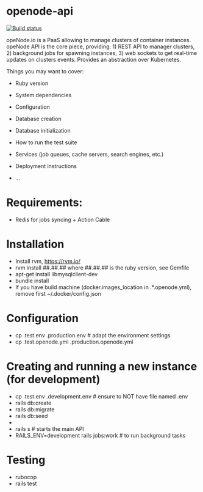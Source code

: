 # openode-api


[![Build status](https://travis-ci.org/openode-io/openode-api.svg?branch=master)](https://travis-ci.org/openode-io/openode-api)


opeNode.io is a PaaS allowing to manage clusters of container instances. opeNode API is the core piece, providing: 1) REST API to manager clusters, 2) background jobs for spawning instances, 3) web sockets to get real-time updates on clusters events. Provides an abstraction over Kubernetes.


Things you may want to cover:

* Ruby version

* System dependencies

* Configuration

* Database creation

* Database initialization


* How to run the test suite

* Services (job queues, cache servers, search engines, etc.)

* Deployment instructions

* ...

# Requirements:
 * Redis for jobs syncing + Action Cable

# Installation

 * Install rvm, https://rvm.io/
 * rvm install ##.##.## where ##.##.## is the ruby version, see Gemfile
 * apt-get install libmysqlclient-dev
 * bundle install
 * If you have build machine (docker.images_location in .\*.openode.yml),
    remove first \~/.docker/config.json

# Configuration
 * cp .test.env .production.env # adapt the environment settings
 * cp .test.openode.yml .production.openode.yml

# Creating and running a new instance (for development)
 * cp .test.env .development.env # ensure to NOT have file named .env
 * rails db:create
 * rails db:migrate
 * rails db:seed
 * 
 * rails s                                   # starts the main API
 * RAILS_ENV=development rails jobs:work     # to run background tasks

# Testing
 * rubocop
 * rails test
